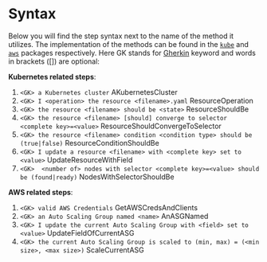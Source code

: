 # Syntax
Below you will find the step syntax next to the name of the method it utilizes. The implementation of the methods can be found in the [`kube`](https://godoc.org/github.com/keikoproj/kubedog/pkg/kubernetes) and [`aws`](https://godoc.org/github.com/keikoproj/kubedog/pkg/aws) packages respectively. Here GK stands for [Gherkin](https://cucumber.io/docs/gherkin/reference/#keywords) keyword and words in brackets ([]) are optional:

**Kubernetes related steps**:
1. 	`<GK> a Kubernetes cluster` AKubernetesCluster
2.	`<GK> I <operation> the resource <filename>.yaml` ResourceOperation
3.	`<GK> the resource <filename> should be <state>` ResourceShouldBe
4.	`<GK> the resource <filename> [should] converge to selector <complete key>=<value>` ResourceShouldConvergeToSelector
5.	`<GK> the resource <filename> condition <condition type> should be (true|false)` ResourceConditionShouldBe
6.	`<GK> I update a resource <filename> with <complete key> set to <value>` UpdateResourceWithField
7.	`<GK>  <number of> nodes with selector <complete key>=<value> should be (found|ready)` NodesWithSelectorShouldBe

**AWS related steps**:
1.	`<GK> valid AWS Credentials` GetAWSCredsAndClients
2.	`<GK> an Auto Scaling Group named <name>` AnASGNamed
3.	`<GK> I update the current Auto Scaling Group with <field> set to <value>` UpdateFieldOfCurrentASG
4.	`<GK> the current Auto Scaling Group is scaled to (min, max) = (<min size>, <max size>)` ScaleCurrentASG
